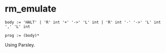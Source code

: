 # rm_emulate

```body := 'HALT' | 'R' int '+' '->' 'L' int | 'R' int '-' '->' 'L' int ',' 'L' int```

```prog := (body)*```

Using Parsley.
